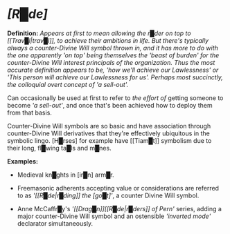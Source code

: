 # ***[R█de]***

**Definition:** *Appears at first to mean allowing the r█der on top to [[Trav█l|trav█l]], to achieve their ambitions in life.  But there's typically always a counter-Divine Will symbol thrown in, and it has more to do with the one apparently 'on top' being themselves the 'beast of burden' for the counter-Divine Will interest principals of the organization.  Thus the most accurate definition appears to be, 'how we'll achieve our Lawlessness' or 'This person will achieve our Lawlessness for us'.  Perhaps most succinctly, the colloquial overt concept of 'a sell-out'.*

Can occasionally be used at first to refer to *the effort of* getting someone to become *'a sell-out'*, and once that's been achieved how to deploy them from that basis.

Counter-Divine Will symbols are so basic and have association through counter-Divine Will derivatives that they're effectively ubiquitous in the symbolic lingo.  [H█rses] for example have [[Tiam█t]] symbolism due to their long, fl█wing ta█ls and m█nes.


**Examples:**

* Medieval kn█ghts in [ir█n] arm█r.

* Freemasonic adherents accepting value or considerations are referred to as *'[[R█de|r█ding]] the [go█t]'*, a counter Divine Will symbol.

* Anne McCaffr█y's *'[[Drag█n]][[R█de|r█ders]] of Pern'* series, adding a major counter-Divine Will symbol and an ostensible *'inverted mode'* declarator simultaneously.